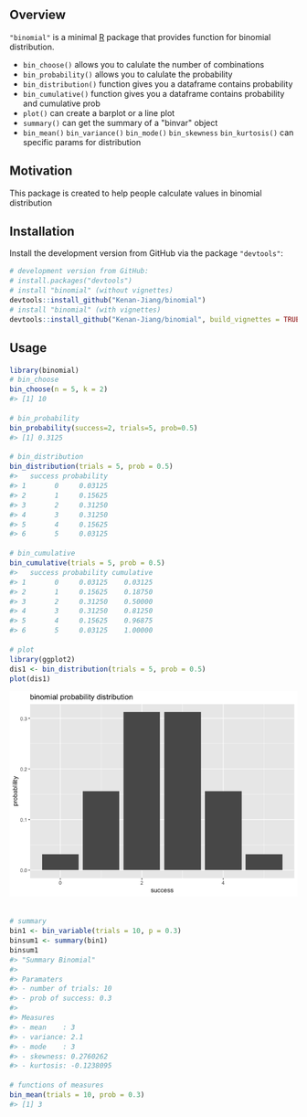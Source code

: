 
Overview
--------

`"binomial"` is a minimal [R](http://www.r-project.org/) package that provides function for binomial distribution.

-   `bin_choose()` allows you to calulate the number of combinations
-   `bin_probability()` allows you to calulate the probability
-   `bin_distribution()` function gives you a dataframe contains probability
-   `bin_cumulative()` function gives you a dataframe contains probability and cumulative prob
-   `plot()` can create a barplot or a line plot
-   `summary()` can get the summary of a "binvar" object
-   `bin_mean()` `bin_variance()` `bin_mode()` `bin_skewness` `bin_kurtosis()` can specific params for distribution

Motivation
----------

This package is created to help people calculate values in binomial distribution

Installation
------------

Install the development version from GitHub via the package `"devtools"`:

``` r
# development version from GitHub:
# install.packages("devtools") 
# install "binomial" (without vignettes)
devtools::install_github("Kenan-Jiang/binomial")
# install "binomial" (with vignettes)
devtools::install_github("Kenan-Jiang/binomial", build_vignettes = TRUE)
```

Usage
-----

``` r
library(binomial)
# bin_choose
bin_choose(n = 5, k = 2)
#> [1] 10

# bin_probability
bin_probability(success=2, trials=5, prob=0.5)
#> [1] 0.3125

# bin_distribution
bin_distribution(trials = 5, prob = 0.5)
#>   success probability
#> 1       0     0.03125
#> 2       1     0.15625
#> 3       2     0.31250
#> 4       3     0.31250
#> 5       4     0.15625
#> 6       5     0.03125

# bin_cumulative
bin_cumulative(trials = 5, prob = 0.5)
#>   success probability cumulative
#> 1       0     0.03125    0.03125
#> 2       1     0.15625    0.18750
#> 3       2     0.31250    0.50000
#> 4       3     0.31250    0.81250
#> 5       4     0.15625    0.96875
#> 6       5     0.03125    1.00000

# plot
library(ggplot2)
dis1 <- bin_distribution(trials = 5, prob = 0.5)
plot(dis1)
```

![](README-unnamed-chunk-2-1.png)

``` r

# summary
bin1 <- bin_variable(trials = 10, p = 0.3)
binsum1 <- summary(bin1)
binsum1
#> "Summary Binomial"
#> 
#> Paramaters
#> - number of trials: 10 
#> - prob of success: 0.3 
#> 
#> Measures
#> - mean    : 3 
#> - variance: 2.1 
#> - mode    : 3 
#> - skewness: 0.2760262 
#> - kurtosis: -0.1238095

# functions of measures
bin_mean(trials = 10, prob = 0.3)
#> [1] 3
```
